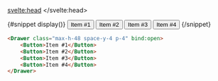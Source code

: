 <script>
  import Button from '$lib/button/button.svelte';
  import Drawer from '$lib/drawer/drawer.svelte';
	import Mdsvex from '$lib/highlight/mdsvex.svelte';

	let open = $state(true);
</script>

<svelte:head>
	<title>Svelte-Components - Drawer</title>
	<meta name="description" content="Svelte-Components" />
</svelte:head>

<Mdsvex title="Drawer" url="https://github.com/Zalcherei/svelte-components/tree/main/src/lib/drawer">
{#snippet display()}
<Drawer class="max-h-48 space-y-4 p-4" bind:open>
	<Button>Item #1</Button>
	<Button>Item #2</Button>
	<Button>Item #3</Button>
	<Button>Item #4</Button>
</Drawer>
{/snippet}

```html
<Drawer class="max-h-48 space-y-4 p-4" bind:open>
	<Button>Item #1</Button>
	<Button>Item #2</Button>
	<Button>Item #3</Button>
	<Button>Item #4</Button>
</Drawer>
```
</Mdsvex>
